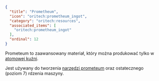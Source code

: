 ```json
{
  "title": "Prometheum",
  "icon": "oritech:prometheum_ingot",
  "category": "oritech:resources",
  "associated_items": [
    "oritech:prometheum_ingot"
  ],
  "ordinal": 12
}
```

Prometeum to zaawansowany materiał, który można produkować tylko w [atomowej kuźni](^oritech:processing/atomic_forge).

Jest używany do tworzenia [narzędzi prometeum](^oritech:tools/prometheum_tools) oraz ostatecznego (poziom 7) rdzenia maszyny.